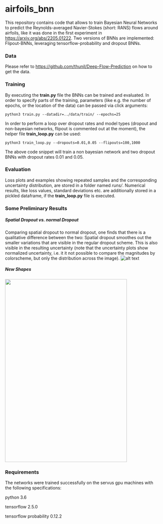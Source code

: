 # airfoils_bnn
This repository contains code that allows to train Bayesian Neural Networks to predict the Reynolds-averaged Navier-Stokes (short: RANS) flows around airfoils, like it was done in the first experiment in https://arxiv.org/abs/2205.01222. Two versions of BNNs are implemented: Flipout-BNNs, leveraging tensorflow-probability and dropout BNNs. 
### Data
Please refer to https://github.com/thunil/Deep-Flow-Prediction on how to get the data.

### Training
By executing the __train.py__ file the BNNs can be trained and evaluated. In order to specify parts of the training, parameters (like e.g. the number of epochs, or the location of the data) can be passed via click arguments:

```python3 train.py --datadir=../data/train/ --epochs=25```

In order to perform a loop over dropout rates and model types (dropout and non-bayesian networks, flipout is commented out at the moment), the helper file __train_loop.py__ can be used:

```python3 train_loop.py --dropouts=0.01,0.05 --flipouts=100,1000```

The above code snippet will train a non bayesian network and two dropout BNNs with dropout rates 0.01 and 0.05. 

### Evaluation
Loss plots and examples showing repeated samples and the corresponding uncertainty distribution, are stored in a folder named *runs/*. Numerical results, like loss values, standard deviations etc. are additionally stored in a pickled dataframe, if the __train_loop.py__ file is executed. 

### Some Preliminary Results

##### Spatial Dropout vs. normal Dropout
Comparing spatial dropout to normal dropout, one finds that there is a qualitative difference between the two: Spatial dropout smoothes out the smaller variations that are visible in the regular dropout scheme. This is also visible in the resulting uncertainty (note that the uncertainty plots show normalized uncertainty, i.e. it it not possible to compare the magnitudes by colorscheme, but only the distribution across the image).
![alt text](https://github.com/muellerm-95/airfoils_bnn/blob/main/figs/spatial0.05_vs_normal0.05.png)

##### New Shapes
<img src="figs/different_shapes_w_target_tight_spatialdo_001_test_annotated.png" width="400" height="600">

### Requirements
The networks were trained successfully on the servus gpu machines with the following specifications:

python 3.6

tensorflow 2.5.0

tensorflow probability 0.12.2
